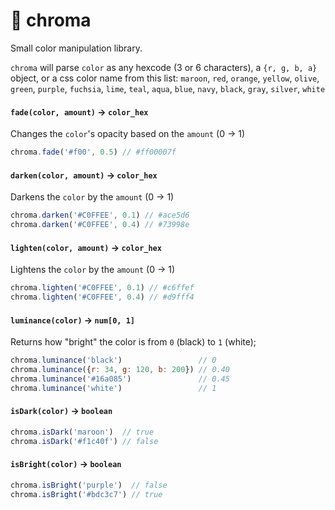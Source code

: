 # 🎨 chroma

Small color manipulation library.

`chroma` will parse `color` as any hexcode (3 or 6 characters), a `{r, g, b, a}` object, or a css color name from this list: `maroon`, `red`, `orange`, `yellow`, `olive`, `green`, `purple`, `fuchsia`, `lime`, `teal`, `aqua`, `blue`, `navy`, `black`, `gray`, `silver`, `white`


#### `fade(color, amount)` -> `color_hex`
Changes the `color`'s opacity based on the `amount` (0 -> 1)

```js
chroma.fade('#f00', 0.5) // #ff00007f
```


#### `darken(color, amount)` -> `color_hex`
Darkens the `color` by the `amount` (0 -> 1)

```js
chroma.darken('#C0FFEE', 0.1) // #ace5d6
chroma.darken('#C0FFEE', 0.4) // #73998e
```


#### `lighten(color, amount)` -> `color_hex`
Lightens the `color` by the `amount` (0 -> 1)

```js
chroma.lighten('#C0FFEE', 0.1) // #c6ffef
chroma.lighten('#C0FFEE', 0.4) // #d9fff4
```


#### `luminance(color)` -> `num[0, 1]`
Returns how "bright" the color is from `0` (black) to `1` (white);

```js
chroma.luminance('black')                 // 0
chroma.luminance({r: 34, g: 120, b: 200}) // 0.40
chroma.luminance('#16a085')               // 0.45
chroma.luminance('white')                 // 1
```


#### `isDark(color)` -> `boolean`

```js
chroma.isDark('maroon')  // true
chroma.isDark('#f1c40f') // false
```

#### `isBright(color)` -> `boolean`

```js
chroma.isBright('purple')  // false
chroma.isBright('#bdc3c7') // true
```

